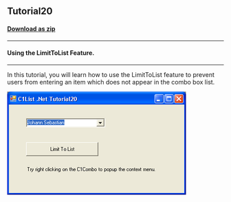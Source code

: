 ## Tutorial20
#### [Download as zip](https://grapecity.github.io/DownGit/#/home?url=https://github.com/GrapeCity/ComponentOne-WinForms-Samples/tree/master/NetFramework\List\VB\Tutorials\Tutorial20)
____
#### Using the LimitToList Feature.
____
In this tutorial, you will learn how to use the LimitToList feature to prevent users from entering an item which does not appear in the combo box list.

![screenshot](screenshot.PNG)
